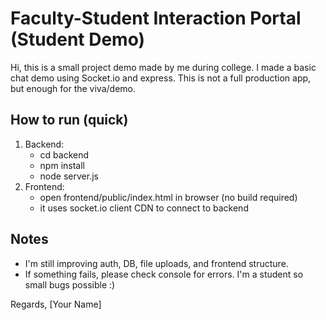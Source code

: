 # Faculty-Student Interaction Portal (Student Demo)

Hi, this is a small project demo made by me during college. I made a basic chat demo using Socket.io and express.
This is not a full production app, but enough for the viva/demo.

## How to run (quick)
1. Backend:
   - cd backend
   - npm install
   - node server.js
2. Frontend:
   - open frontend/public/index.html in browser (no build required)
   - it uses socket.io client CDN to connect to backend

## Notes
- I'm still improving auth, DB, file uploads, and frontend structure.
- If something fails, please check console for errors. I'm a student so small bugs possible :)

Regards,
[Your Name]
